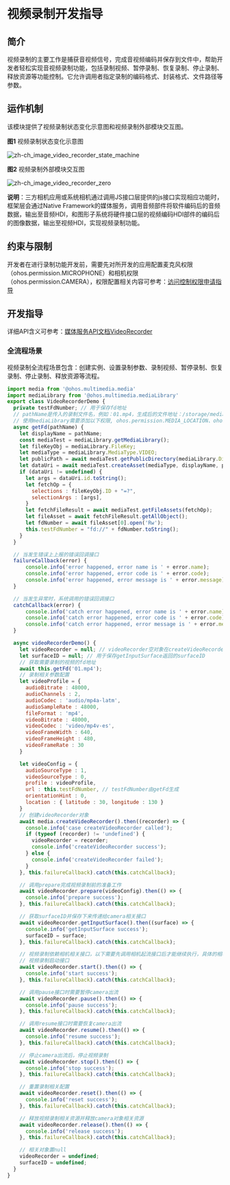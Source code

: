 # 视频录制开发指导

## 简介

视频录制的主要工作是捕获音视频信号，完成音视频编码并保存到文件中，帮助开发者轻松实现音视频录制功能，包括录制视频、暂停录制、恢复录制、停止录制、释放资源等功能控制。它允许调用者指定录制的编码格式、封装格式、文件路径等参数。

## 运作机制

该模块提供了视频录制状态变化示意图和视频录制外部模块交互图。

**图1** 视频录制状态变化示意图

![zh-ch_image_video_recorder_state_machine](figures/zh-ch_image_video_recorder_state_machine.png)

**图2** 视频录制外部模块交互图

![zh-ch_image_video_recorder_zero](figures/zh-ch_image_video_recorder_zero.png)

**说明**：三方相机应用或系统相机通过调用JS接口层提供的js接口实现相应功能时，框架层会通过Native Framework的媒体服务，调用音频部件将软件编码后的音频数据，输出至音频HDI，和图形子系统将硬件接口层的视频编码HDI部件的编码后的图像数据，输出至视频HDI，实现视频录制功能。

## 约束与限制

开发者在进行录制功能开发前，需要先对所开发的应用配置麦克风权限（ohos.permission.MICROPHONE）和相机权限（ohos.permission.CAMERA），权限配置相关内容可参考：[访问控制权限申请指导](../security/accesstoken-guidelines.md)

## 开发指导

详细API含义可参考：[媒体服务API文档VideoRecorder](../reference/apis/js-apis-media.md#videorecorder9)

### 全流程场景

视频录制全流程场景包含：创建实例、设置录制参数、录制视频、暂停录制、恢复录制、停止录制、释放资源等流程。

```js
import media from '@ohos.multimedia.media'
import mediaLibrary from '@ohos.multimedia.mediaLibrary'
export class VideoRecorderDemo {
  private testFdNumber; // 用于保存fd地址
  // pathName是传入的录制文件名，例如：01.mp4，生成后的文件地址：/storage/media/100/local/files/Video/01.mp4
  // 使用mediaLibrary需要添加以下权限, ohos.permission.MEDIA_LOCATION、ohos.permission.WRITE_MEDIA、ohos.permission.READ_MEDIA
  async getFd(pathName) {
    let displayName = pathName;
    const mediaTest = mediaLibrary.getMediaLibrary();
    let fileKeyObj = mediaLibrary.FileKey;
    let mediaType = mediaLibrary.MediaType.VIDEO;
    let publicPath = await mediaTest.getPublicDirectory(mediaLibrary.DirectoryType.DIR_VIDEO);
    let dataUri = await mediaTest.createAsset(mediaType, displayName, publicPath);
    if (dataUri != undefined) {
      let args = dataUri.id.toString();
      let fetchOp = {
        selections : fileKeyObj.ID + "=?",
        selectionArgs : [args],
      }
      let fetchFileResult = await mediaTest.getFileAssets(fetchOp);
      let fileAsset = await fetchFileResult.getAllObject();
      let fdNumber = await fileAsset[0].open('Rw');
      this.testFdNumber = "fd://" + fdNumber.toString();
    }
  }

  // 当发生错误上上报的错误回调接口
  failureCallback(error) {
      console.info('error happened, error name is ' + error.name);
      console.info('error happened, error code is ' + error.code);
      console.info('error happened, error message is ' + error.message);
  }

  // 当发生异常时，系统调用的错误回调接口
  catchCallback(error) {
      console.info('catch error happened, error name is ' + error.name);
      console.info('catch error happened, error code is ' + error.code);
      console.info('catch error happened, error message is ' + error.message);
  }

  async videoRecorderDemo() {
    let videoRecorder = null; // videoRecorder空对象在createVideoRecorder成功后赋值
    let surfaceID = null; // 用于保存getInputSurface返回的surfaceID
    // 获取需要录制的视频的fd地址
    await this.getFd('01.mp4');
    // 录制相关参数配置
    let videoProfile = {
      audioBitrate : 48000,
      audioChannels : 2,
      audioCodec : 'audio/mp4a-latm',
      audioSampleRate : 48000,
      fileFormat : 'mp4',
      videoBitrate : 48000,
      videoCodec : 'video/mp4v-es',
      videoFrameWidth : 640,
      videoFrameHeight : 480,
      videoFrameRate : 30
    }

    let videoConfig = {
      audioSourceType : 1,
      videoSourceType : 0,
      profile : videoProfile,
      url : this.testFdNumber, // testFdNumber由getFd生成
      orientationHint : 0,
      location : { latitude : 30, longitude : 130 }
    }
    // 创建videoRecorder对象
    await media.createVideoRecorder().then((recorder) => {
      console.info('case createVideoRecorder called');
      if (typeof (recorder) != 'undefined') {
        videoRecorder = recorder;
        console.info('createVideoRecorder success');
      } else {
        console.info('createVideoRecorder failed');
      }
    }, this.failureCallback).catch(this.catchCallback);

    // 调用prepare完成视频录制前的准备工作
    await videoRecorder.prepare(videoConfig).then(() => {
      console.info('prepare success');
    }, this.failureCallback).catch(this.catchCallback);

    // 获取surfaceID并保存下来传递给camera相关接口
    await videoRecorder.getInputSurface().then((surface) => {
      console.info('getInputSurface success');
      surfaceID = surface;
    }, this.failureCallback).catch(this.catchCallback);

    // 视频录制依赖相机相关接口，以下需要先调用相机起流接口后才能继续执行，具体的相机接口调用请参考sample用例
    // 视频录制启动接口
    await videoRecorder.start().then(() => {
      console.info('start success');
    }, this.failureCallback).catch(this.catchCallback);

    // 调用pause接口时需要暂停camera出流
    await videoRecorder.pause().then(() => {
      console.info('pause success');
    }, this.failureCallback).catch(this.catchCallback);

    // 调用resume接口时需要恢复camera出流
    await videoRecorder.resume().then(() => {
      console.info('resume success');
    }, this.failureCallback).catch(this.catchCallback);

    // 停止camera出流后，停止视频录制
    await videoRecorder.stop().then(() => {
      console.info('stop success');
    }, this.failureCallback).catch(this.catchCallback);

    // 重置录制相关配置
    await videoRecorder.reset().then(() => {
      console.info('reset success');
    }, this.failureCallback).catch(this.catchCallback);

    // 释放视频录制相关资源并释放camera对象相关资源
    await videoRecorder.release().then(() => {
      console.info('release success');
    }, this.failureCallback).catch(this.catchCallback);

    // 相关对象置null
    videoRecorder = undefined;
    surfaceID = undefined;
  }
}
```